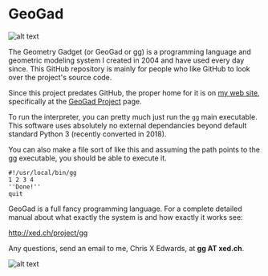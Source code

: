 GeoGad
======

![alt text](http://xed.ch/project/gg/Images/gglogo1.png "Chris Edwards - GeoGad")

The Geometry Gadget (or GeoGad or gg) is a programming language and
geometric modeling system I created in 2004 and have used every day
since. This GitHub repository is mainly for people who like GitHub to
look over the project's source code. 

Since this project predates GitHub, the proper home for it is on [my
web site](https://www.xed.ch), specifically at the [GeoGad
Project](https://www.xed.ch/project/gg) page.

To run the interpreter, you can pretty much just run the `gg` main
executable. This software uses absolutely no external dependancies
beyond default standard Python 3 (recently converted in 2018).

You can also make a file sort of like this and assuming the path
points to the gg executable, you should be able to execute it.

```
#!/usr/local/bin/gg
1 2 3 4
''Done!''
quit
```

GeoGad is a full fancy programming language. For a complete detailed
manual about what exactly the system is and how exactly it works see:

http://xed.ch/project/gg

Any questions, send an email to me, Chris X Edwards, at **gg AT xed.ch**.

![alt text](http://xed.ch/project/gg/Images/gglogo2.png "Chris Edwards - GeoGad")
